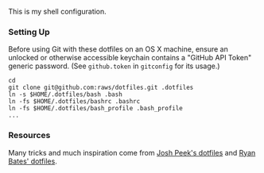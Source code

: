 This is my shell configuration.

### Setting Up

Before using Git with these dotfiles on an OS X machine, ensure an unlocked or otherwise accessible keychain contains a "GitHub API Token" generic password. (See `github.token` in `gitconfig` for its usage.)

    cd
    git clone git@github.com:raws/dotfiles.git .dotfiles
    ln -s $HOME/.dotfiles/bash .bash
    ln -fs $HOME/.dotfiles/bashrc .bashrc
    ln -fs $HOME/.dotfiles/bash_profile .bash_profile
    ...

### Resources

Many tricks and much inspiration come from [Josh Peek's dotfiles](https://github.com/josh/dotfiles) and [Ryan Bates' dotfiles](https://github.com/ryanb/dotfiles).
